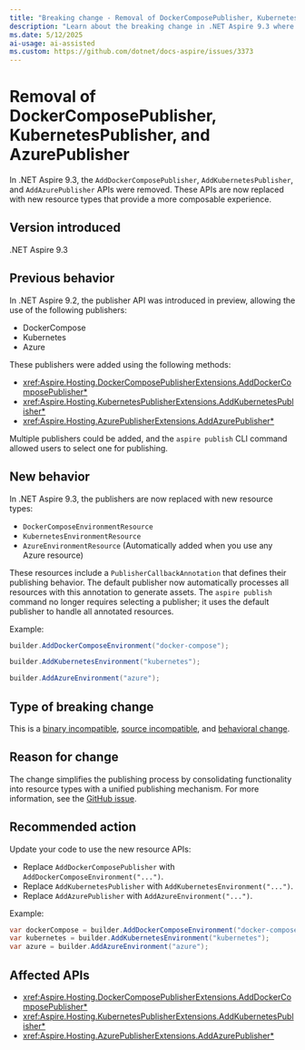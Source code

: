 ```yaml
---
title: "Breaking change - Removal of DockerComposePublisher, KubernetesPublisher, and AzurePublisher"
description: "Learn about the breaking change in .NET Aspire 9.3 where publisher APIs were removed in favor of new resource types."
ms.date: 5/12/2025
ai-usage: ai-assisted
ms.custom: https://github.com/dotnet/docs-aspire/issues/3373
---
```


# Removal of DockerComposePublisher, KubernetesPublisher, and AzurePublisher

In .NET Aspire 9.3, the `AddDockerComposePublisher`, `AddKubernetesPublisher`, and `AddAzurePublisher` APIs were removed. These APIs are now replaced with new resource types that provide a more composable experience.

## Version introduced

.NET Aspire 9.3

## Previous behavior

In .NET Aspire 9.2, the publisher API was introduced in preview, allowing the use of the following publishers:

- DockerCompose
- Kubernetes
- Azure

These publishers were added using the following methods:

- <xref:Aspire.Hosting.DockerComposePublisherExtensions.AddDockerComposePublisher*>
- <xref:Aspire.Hosting.KubernetesPublisherExtensions.AddKubernetesPublisher*>
- <xref:Aspire.Hosting.AzurePublisherExtensions.AddAzurePublisher*>

Multiple publishers could be added, and the `aspire publish` CLI command allowed users to select one for publishing.

## New behavior

In .NET Aspire 9.3, the publishers are now replaced with new resource types:

<!-- TODO: Add xrefs when available. -->

- `DockerComposeEnvironmentResource`
- `KubernetesEnvironmentResource`
- `AzureEnvironmentResource` (Automatically added when you use any Azure resource)

These resources include a `PublisherCallbackAnnotation` that defines their publishing behavior. The default publisher now automatically processes all resources with this annotation to generate assets. The `aspire publish` command no longer requires selecting a publisher; it uses the default publisher to handle all annotated resources.

Example:

```csharp
builder.AddDockerComposeEnvironment("docker-compose");

builder.AddKubernetesEnvironment("kubernetes");

builder.AddAzureEnvironment("azure");
```

## Type of breaking change

This is a [binary incompatible](../categories.md#binary-compatibility), [source incompatible](../categories.md#source-compatibility), and [behavioral change](../categories.md#behavioral-change).

## Reason for change

The change simplifies the publishing process by consolidating functionality into resource types with a unified publishing mechanism. For more information, see the [GitHub issue](https://github.com/dotnet/aspire/issues/9089).

## Recommended action

Update your code to use the new resource APIs:

- Replace `AddDockerComposePublisher` with `AddDockerComposeEnvironment("...")`.
- Replace `AddKubernetesPublisher` with `AddKubernetesEnvironment("...")`.
- Replace `AddAzurePublisher` with `AddAzureEnvironment("...")`.

Example:

```csharp
var dockerCompose = builder.AddDockerComposeEnvironment("docker-compose");
var kubernetes = builder.AddKubernetesEnvironment("kubernetes");
var azure = builder.AddAzureEnvironment("azure");
```

## Affected APIs

- <xref:Aspire.Hosting.DockerComposePublisherExtensions.AddDockerComposePublisher*>
- <xref:Aspire.Hosting.KubernetesPublisherExtensions.AddKubernetesPublisher*>
- <xref:Aspire.Hosting.AzurePublisherExtensions.AddAzurePublisher*>
